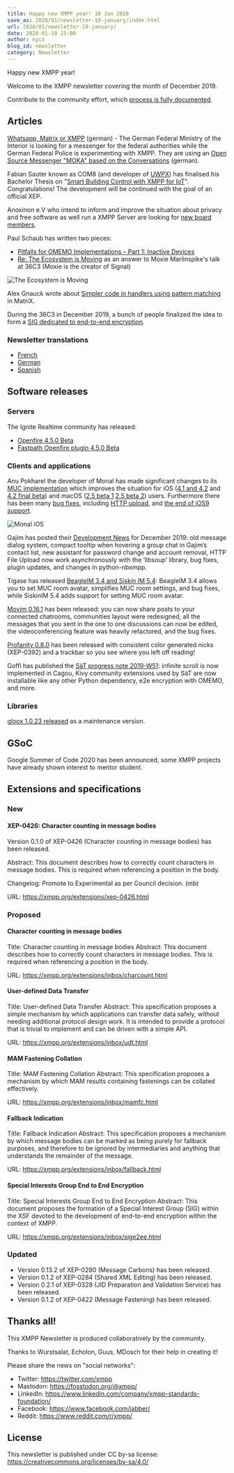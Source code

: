 ```yaml
---
title: Happy new XMPP year! 10 Jan 2020
save_as: 2020/01/newsletter-10-january/index.html
url: 2020/01/newsletter-10-january/
date: 2020-01-10 15:00
author: nyco
blog_id: newsletter
category: Newsletter
---
```


Happy new XMPP year!

Welcome to the XMPP newsletter covering the month of December 2019.

Contribute to the community effort, which [process is fully documented](https://wiki.xmpp.org/web/News_and_Articles_for_the_next_XMPP_Newsletter).

## Articles 

[Whatsapp, Matrix or XMPP](https://www.golem.de/news/whatsapp-matrix-oder-xmpp-bmi-sucht-einen-messenger-fuer-bundesbehoerden-1912-145326.html) (german) - The German Federal Ministry of the Interior is looking for a messenger for the federal authorities while the German Federal Police is experimenting with XMPP. They are using an [Open Source Messenger "MOKA" based on the Conversations](https://dipbt.bundestag.de/dip21/btd/19/152/1915218.pdf) (german).

Fabian Sauter known as COM8 (and developer of [UWPX](https://uwpx.org/)) has finalised his Bachelor Thesis on "[Smart Building Control with XMPP for IoT](https://home.in.tum.de/~sauterf/html-data/Thesis_Smart_Building_Control_with_XMPP_for_IoT.pdf)". Congratulations! The development will be continued with the goal of an official XEP.

Anoxinon e.V who intend to inform and improve the situation about privacy and free software as well run a XMPP Server are looking for [new board members](https://anoxinon.de/blog/logbuchspezial_zukunftdesvereins/).

Paul Schaub has written two pieces:
* [Pitfalls for OMEMO Implementations – Part 1: Inactive Devices](https://blog.jabberhead.tk/2019/12/13/pitfalls-for-omemo-implementations-part-1-inactive-devices/)
* [Re: The Ecosystem is Moving](https://blog.jabberhead.tk/2019/12/29/re-the-ecosystem-is-moving/) as an answer to Moxie Marlinspike's talk at 36C3 (Moxie is the creator of Signal)

![The Ecosystem is Moving](https://framapic.org/vnIr36vc8UVR/V2BVA5KG8ozl.png)

Alex Gnauck wrote about  [Simpler code in handlers using pattern matching](https://www.ag-software.net/2019/12/30/simpler-code-in-handlers-using-pattern-matching/) in MatriX.

During the 36C3 in December 2019, a bunch of people finalized the idea to form a [SIG dedicated to end-to-end encryption](https://mail.jabber.org/pipermail/standards/2019-December/036769.html).

### Newsletter translations 

* [French](https://linuxfr.org/news/lettre-d-information-xmpp-3-decembre-2019-xmpp-dans-toutes-les-langues)
* [German](https://www.jabber.de/xmpp-newsletter-xmpp-auf-allen-sprachen-03-dez-2019/)
* [Spanish](https://www.jabber.de/es-xmpp-newsletter-xmpp-en-todos-los-idiomas-03-dic-2019/)

## Software releases 

### Servers 

The Ignite Realtime community has released:

* [Openfire 4.5.0 Beta](https://discourse.igniterealtime.org/t/openfire-4-5-0-beta-release/86888)
* [Fastpath Openfire plugin 4.5.0 Beta](https://discourse.igniterealtime.org/t/fastpath-openfire-plugin-4-5-0-beta-release/86895)

### Clients and applications

Anu Pokharel the developer of Monal has made significant changes to its [MUC implementation](https://monal.im/blog/group-chat-improvements/) which improves the situation for iOS ([4.1 and 4.2](https://monal.im/blog/ios-4-1-and-4-2/) and [4.2 final beta](https://monal.im/blog/ios-4-2-final-beta/)) and macOS ([2.5 beta 1](https://monal.im/blog/mac-2-5-beta-1/) [2.5 beta 2](https://monal.im/blog/mac-2-5-beta-2/)) users. Furthermore there has been many [bug fixes](https://monal.im/blog/cve-fixes/), including [HTTP upload](https://monal.im/blog/http-upload/), and [the end of iOS9 support](https://monal.im/blog/the-end-of-ios-9-support/).

![Monal iOS](https://framapic.org/ZyopsYd66GsN/aOp2n1IrXfIy.png)

Gajim has posted their [Development News](https://gajim.org/post/2020-01-07-development-news-december/) for December 2019: old message dialog system, compact tooltip when hovering a group chat in Gajim’s contact list, new assistant for password change and account removal, HTTP File Upload now work asynchronously with the ‘libsoup’ library, bug fixes, plugin updates, and changes in python-nbxmpp.

Tigase has released [BeagleIM 3.4 and Siskin IM 5.4](https://tigase.net/beagleim-3.4-and-siskin-5.4-released/): BeagleIM 3.4 allows you to set MUC room avatar, simplifies MUC room settings, and bug fixes, while SiskinIM 5.4 adds support for setting MUC room avatar.

[Movim 0.16.1](https://nl.movim.eu/?node/pubsub.movim.eu/Movim/cdfc0a4c-3459-4d3b-8c15-08994810d54e) has been released: you can now share posts to your connected chatrooms, communities layout were redesigned, all the messages that you sent in the one to one discussions can now be edited, the videoconferencing feature was heavily refactored, and the bug fixes.

[Profanity 0.8.0](https://twitter.com/ProfanityIM/status/1207735919488438273) has been released with consistent color generated nicks (XEP-0392) and a trackbar so you see where you left off reading!

Goffi has published the [SàT progress note 2019-W51](https://www.goffi.org/b/JLPTTHfRnqhxNozHjRz553/progress-note): infinite scroll is now implemented in Cagou, Kivy community extensions used by SàT are now installable like any other Python dependency, e2e encryption with OMEMO, and more.

### Libraries

[gloox 1.0.23 released](https://camaya.net/news/gloox-1-0-23-released/) as a maintenance version.

## GSoC 

Google Summer of Code 2020 has been announced, some XMPP projects have already shown interest to mentor student.

## Extensions and specifications 

### New 

#### XEP-0426: Character counting in message bodies 

Version 0.1.0 of XEP-0426 (Character counting in message bodies) has
been released.

Abstract:
This document describes how to correctly count characters in message
bodies. This is required when referencing a position in the body.

Changelog:
Promote to Experimental as per Council decision. (mb)

URL: https://xmpp.org/extensions/xep-0426.html

### Proposed 

#### Character counting in message bodies 

Title: Character counting in message bodies
Abstract:
This document describes how to correctly count characters in message
bodies. This is required when referencing a position in the body.

URL: https://xmpp.org/extensions/inbox/charcount.html

#### User-defined Data Transfer 

Title: User-defined Data Transfer
Abstract:
This specification proposes a simple mechanism by which applications
can transfer data safely, without needing additional protocol design
work. It is intended to provide a protocol that is trivial to
implement and can be driven with a simple API.

URL: https://xmpp.org/extensions/inbox/udt.html

#### MAM Fastening Collation 

Title: MAM Fastening Collation
Abstract:
This specification proposes a mechanism by which MAM results
containing fastenings can be collated effectively.

URL: https://xmpp.org/extensions/inbox/mamfc.html

#### Fallback Indication 

Title: Fallback Indication
Abstract:
This specification proposes a mechanism by which message bodies can be
marked as being purely for fallback purposes, and therefore to be
ignored by intermediaries and anything that understands the remainder
of the message.

URL: https://xmpp.org/extensions/inbox/fallback.html

#### Special Interests Group End to End Encryption 

Title: Special Interests Group End to End Encryption
Abstract:
This document proposes the formation of a Special Interest Group (SIG)
within the XSF devoted to the development of end-to-end encryption
within the context of XMPP.

URL: https://xmpp.org/extensions/inbox/sige2ee.html

### Updated 

* Version 0.13.2 of XEP-0280 (Message Carbons) has been released.
* Version 0.1.2 of XEP-0284 (Shared XML Editing) has been released.
* Version 0.2.1 of XEP-0328 (JID Preparation and Validation Service) has been released.
* Version 0.1.2 of XEP-0422 (Message Fastening) has been released.

## Thanks all! 

This XMPP Newsletter is produced collaboratively by the community.

Thanks to Wurstsalat, Echolon, Guus, MDosch for their help in creating it!

Please share the news on "social networks":

* Twitter: https://twitter.com/xmpp
* Mastodon: https://fosstodon.org/@xmpp/
* LinkedIn: https://www.linkedin.com/company/xmpp-standards-foundation/
* Facebook: https://www.facebook.com/jabber/
* Reddit: https://www.reddit.com/r/xmpp/

## License 

This newsletter is published under CC by-sa license: https://creativecommons.org/licenses/by-sa/4.0/
